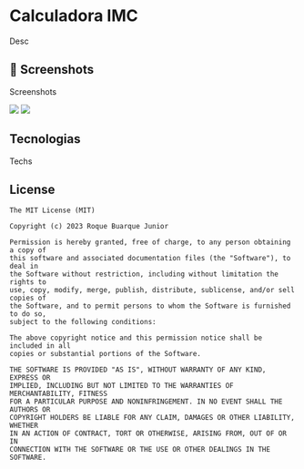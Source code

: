 # Calculadora IMC
Desc

## :camera_flash: Screenshots
<!-- You can add more screenshots here if you like -->
Screenshots

<img src="https://github.com/user-attachments/assets/db694813-8d01-4350-b19a-7216cae35706" width-70/> <img  src="https://github.com/user-attachments/assets/b584e34c-d12e-41da-a2d3-a9a1dc1bd463" width-70/>


## Tecnologias
Techs


## License
```
The MIT License (MIT)

Copyright (c) 2023 Roque Buarque Junior

Permission is hereby granted, free of charge, to any person obtaining a copy of
this software and associated documentation files (the "Software"), to deal in
the Software without restriction, including without limitation the rights to
use, copy, modify, merge, publish, distribute, sublicense, and/or sell copies of
the Software, and to permit persons to whom the Software is furnished to do so,
subject to the following conditions:

The above copyright notice and this permission notice shall be included in all
copies or substantial portions of the Software.

THE SOFTWARE IS PROVIDED "AS IS", WITHOUT WARRANTY OF ANY KIND, EXPRESS OR
IMPLIED, INCLUDING BUT NOT LIMITED TO THE WARRANTIES OF MERCHANTABILITY, FITNESS
FOR A PARTICULAR PURPOSE AND NONINFRINGEMENT. IN NO EVENT SHALL THE AUTHORS OR
COPYRIGHT HOLDERS BE LIABLE FOR ANY CLAIM, DAMAGES OR OTHER LIABILITY, WHETHER
IN AN ACTION OF CONTRACT, TORT OR OTHERWISE, ARISING FROM, OUT OF OR IN
CONNECTION WITH THE SOFTWARE OR THE USE OR OTHER DEALINGS IN THE SOFTWARE.
```
